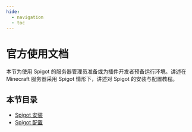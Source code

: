 ```yaml
---
hide:
  - navigation
  - toc
---
```


# 官方使用文档

本节为使用 Spigot 的服务器管理员准备或为插件开发者预备运行环境。讲述在 Minecraft 服务器采用 Spigot 情形下，讲述对 Spigot 的安装与配置教程。

## 本节目录

- [Spigot 安装](spigot-installation.md)
- [Spigot 配置](spigot-configuration.md)